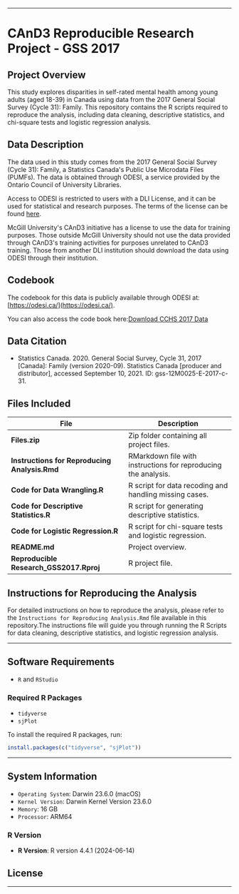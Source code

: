 
---
# CAnD3 Reproducible Research Project - GSS 2017

## Project Overview

This study explores disparities in self-rated mental health among young adults (aged 18-39) in Canada using data from the 2017 General Social Survey (Cycle 31): Family. This repository contains the R scripts required to reproduce the analysis, including data cleaning, descriptive statistics, and chi-square tests and logistic regression analysis.


## Data Description

The data used in this study comes from the 2017 General Social Survey (Cycle 31): Family, a Statistics Canada's Public Use Microdata Files (PUMFs). The data is obtained through ODESI, a service provided by the Ontario Council of University Libraries.

Access to ODESI is restricted to users with a DLI License, and it can be used for statistical and research purposes. The terms of the license can be found [here](https://www.statcan.gc.ca/eng/about/research/data/odc-dli).

McGill University's CAnD3 initiative has a license to use the data for training purposes. Those outside McGill University should not use the data provided through CAnD3's training activities for purposes unrelated to CAnD3 training. Those from another DLI institution should download the data using ODESI through their institution.

## Codebook

The codebook for this data is publicly available through ODESI at: [https://odesi.ca/](https://odesi.ca/).

You can also access the code book here:[Download CCHS 2017 Data](https://www150.statcan.gc.ca/n1/pub/45-25-0001/cat4/c31_2017.zip)


## Data Citation

- Statistics Canada. 2020. General Social Survey, Cycle 31, 2017 [Canada]: Family (version 2020-09). Statistics Canada [producer and distributor], accessed September 10, 2021. ID: gss-12M0025-E-2017-c-31.

## Files Included 


| **File**                              | **Description**                                          |
|---------------------------------------|----------------------------------------------------------|
| **Files.zip**                         | Zip folder containing all project files.           |
| **Instructions for Reproducing Analysis.Rmd** | RMarkdown file with instructions for reproducing the analysis. |
| **Code for Data Wrangling.R**         | R script for data recoding and handling missing cases.    |
| **Code for Descriptive Statistics.R** | R script for generating descriptive statistics.           |
| **Code for Logistic Regression.R**    | R script for chi-square tests and logistic regression.    |
| **README.md**                         | Project overview.                                         |
| **Reproducible Research_GSS2017.Rproj** | R project file.                                           |

## Instructions for Reproducing the Analysis

For detailed instructions on how to reproduce the analysis, please refer to the `Instructions for Reproducing Analysis.Rmd` file available in this repository.The instructions file will guide you through running the R Scripts for data cleaning, descriptive statistics, and logistic regression analysis.

---

## Software Requirements


- `R` and `RStudio`

### Required R Packages

- `tidyverse`
- `sjPlot`

To install the required R packages, run:

```r
install.packages(c("tidyverse", "sjPlot"))
```

---

## System Information

- `Operating System`: Darwin 23.6.0 (macOS)
- `Kernel Version`: Darwin Kernel Version 23.6.0
- `Memory`: 16 GB
- `Processor`: ARM64

### R Version

- **R Version**: R version 4.4.1 (2024-06-14)

## License


---

